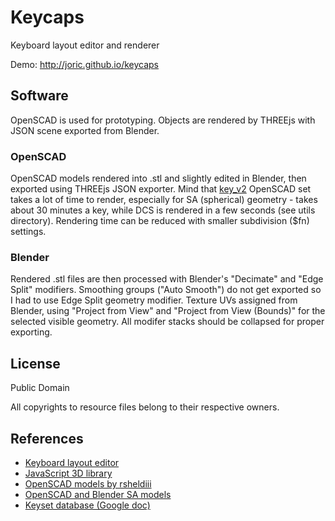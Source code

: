 # Keycaps

Keyboard layout editor and renderer

Demo: http://joric.github.io/keycaps


## Software

OpenSCAD is used for prototyping. Objects are rendered by THREEjs with JSON scene exported from Blender.

### OpenSCAD

OpenSCAD models rendered into .stl and slightly edited in Blender, then exported using THREEjs JSON exporter.
Mind that [key_v2](https://github.com/rsheldiii/openSCAD-projects) OpenSCAD set takes a lot of time
to render, especially for SA (spherical) geometry - takes about 30 minutes a key,
while DCS is rendered in a few seconds (see utils directory). Rendering time can be reduced with smaller subdivision ($fn) settings.


### Blender

Rendered .stl files are then processed with Blender's "Decimate" and "Edge Split" modifiers.
Smoothing groups ("Auto Smooth") do not get exported so I had to use Edge Split geometry modifier.
Texture UVs assigned from Blender, using "Project from View" and "Project from View (Bounds)" for
the selected visible geometry. All modifer stacks should be collapsed for proper exporting.


## License

Public Domain

All copyrights to resource files belong to their respective owners.

## References

* [Keyboard layout editor](https://github.com/ijprest/keyboard-layout-editor)
* [JavaScript 3D library](https://github.com/mrdoob/three.js)
* [OpenSCAD models by rsheldiii](https://github.com/rsheldiii/openSCAD-projects)
* [OpenSCAD and Blender SA models](https://github.com/getclacking/SA-profile-keys-3D-models)
* [Keyset database (Google doc)](https://docs.google.com/spreadsheets/d/1byRpKCGR8tbV8tyTb3vwhLyiOcCgxbRTDUptnWgG3IE/edit#gid=0)
